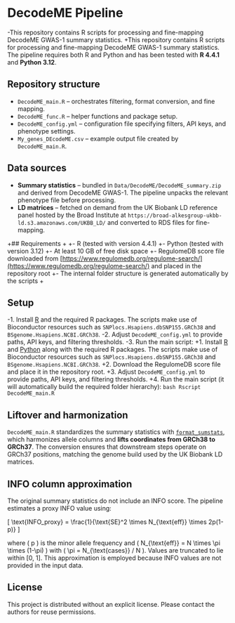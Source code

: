  # DecodeME Pipeline
 
-This repository contains R scripts for processing and fine-mapping DecodeME GWAS-1 summary statistics.
+This repository contains R scripts for processing and fine-mapping DecodeME GWAS-1 summary statistics. The pipeline requires both R and Python and has been tested with **R 4.4.1** and **Python 3.12**.
 
 ## Repository structure
 
 - `DecodeME_main.R` – orchestrates filtering, format conversion, and fine mapping.
 - `DecodeME_func.R` – helper functions and package setup.
 - `DecodeME_config.yml` – configuration file specifying filters, API keys, and phenotype settings.
 - `My_genes_DEcodeME.csv` – example output file created by `DecodeME_main.R`.
 
 ## Data sources
 
 - **Summary statistics** – bundled in `Data/DecodeME/DecodeME_summary.zip` and
   derived from DecodeME GWAS-1. The pipeline unpacks the relevant phenotype file
   before processing.
 - **LD matrices** – fetched on demand from the UK Biobank LD reference panel
   hosted by the Broad Institute at
   `https://broad-alkesgroup-ukbb-ld.s3.amazonaws.com/UKBB_LD/` and converted to
   RDS files for fine-mapping.
 
+## Requirements
+
+- R (tested with version 4.4.1)
+- Python (tested with version 3.12)
+- At least 10 GB of free disk space
+- RegulomeDB score file downloaded from [https://www.regulomedb.org/regulome-search/](https://www.regulomedb.org/regulome-search/) and placed in the repository root
+- The internal folder structure is generated automatically by the scripts
+
 ## Setup
 
-1. Install [R](https://www.r-project.org/) and the required R packages. The scripts make use of Bioconductor resources such as `SNPlocs.Hsapiens.dbSNP155.GRCh38` and `BSgenome.Hsapiens.NCBI.GRCh38`.
-2. Adjust `DecodeME_config.yml` to provide paths, API keys, and filtering thresholds.
-3. Run the main script:
+1. Install [R](https://www.r-project.org/) and [Python](https://www.python.org/) along with the required R packages. The scripts make use of Bioconductor resources such as `SNPlocs.Hsapiens.dbSNP155.GRCh38` and `BSgenome.Hsapiens.NCBI.GRCh38`.
+2. Download the RegulomeDB score file and place it in the repository root.
+3. Adjust `DecodeME_config.yml` to provide paths, API keys, and filtering thresholds.
+4. Run the main script (it will automatically build the required folder hierarchy):
    ```bash
    Rscript DecodeME_main.R
    ```
 
 ## Liftover and harmonization
 
 `DecodeME_main.R` standardizes the summary statistics with
 [`format_sumstats`](https://github.com/neurogenomics/MungeSumstats), which
 harmonizes allele columns and **lifts coordinates from GRCh38 to GRCh37**. The
 conversion ensures that downstream steps operate on GRCh37 positions, matching
 the genome build used by the UK Biobank LD matrices.
 
 ## INFO column approximation
 
 The original summary statistics do not include an INFO score. The pipeline estimates a proxy INFO value using:
 
 \[ \text{INFO\_proxy} = \frac{1}{\text{SE}^2 \times N_{\text{eff}} \times 2p(1-p)} \]
 
 where \( p \) is the minor allele frequency and \( N_{\text{eff}} = N \times \pi \times (1-\pi) \) with \( \pi = N_{\text{cases}} / N \). Values are truncated to lie within [0, 1]. This approximation is employed because INFO values are not provided in the input data.
 
 ## License
 
 This project is distributed without an explicit license. Please contact the authors for reuse permissions.
